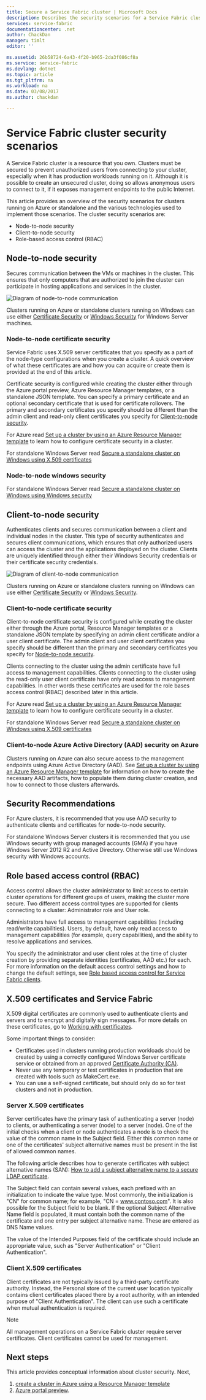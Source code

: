 ```yaml
---
title: Secure a Service Fabric cluster | Microsoft Docs
description: Describes the security scenarios for a Service Fabric cluster and the different technologies used to implement those scenarios.
services: service-fabric
documentationcenter: .net
author: ChackDan
manager: timlt
editor: ''

ms.assetid: 26b58724-6a43-4f20-b965-2da3f086cf8a
ms.service: service-fabric
ms.devlang: dotnet
ms.topic: article
ms.tgt_pltfrm: na
ms.workload: na
ms.date: 03/08/2017
ms.author: chackdan

---
```

# Service Fabric cluster security scenarios
A Service Fabric cluster is a resource that you own. Clusters must be secured to prevent unauthorized users from connecting to your cluster, especially when it has production workloads running on it. Although it is possible to create an unsecured cluster, doing so allows anonymous users to connect to it, if it exposes management endpoints to the public Internet. 

This article provides an overview of the security scenarios for clusters running on Azure or standalone and the various technologies used to implement those scenarios. The cluster security scenarios are:

* Node-to-node security
* Client-to-node security
* Role-based access control (RBAC)

## Node-to-node security
Secures communication between the VMs or machines in the cluster. This ensures that only computers that are authorized to join the cluster can participate in hosting applications and services in the cluster.

![Diagram of node-to-node communication][Node-to-Node]

Clusters running on Azure or standalone clusters running on Windows can use either [Certificate Security](https://msdn.microsoft.com/library/ff649801.aspx) or [Windows Security](https://msdn.microsoft.com/library/ff649396.aspx) for Windows Server machines.

### Node-to-node certificate security
Service Fabric uses X.509 server certificates that you specify as a part of the node-type configurations when you create a cluster. A quick overview of what these certificates are and how you can acquire or create them is provided at the end of this article.

Certificate security is configured while creating the cluster either through the Azure portal preview, Azure Resource Manager templates, or a standalone JSON template. You can specify a primary certificate and an optional secondary certificate that is used for certificate rollovers. The primary and secondary certificates you specify should be different than the admin client and read-only client certificates you specify for [Client-to-node security](#client-to-node-security).

For Azure read [Set up a cluster by using an Azure Resource Manager template](service-fabric-cluster-creation-via-arm.md) to learn how to configure certificate security in a cluster.

For standalone Windows Server read [Secure a standalone cluster on Windows using X.509 certificates ](service-fabric-windows-cluster-x509-security.md)

### Node-to-node windows security
For standalone Windows Server read [Secure a standalone cluster on Windows using Windows security](service-fabric-windows-cluster-windows-security.md)

## Client-to-node security
Authenticates clients and secures communication between a client and individual nodes in the cluster. This type of security authenticates and secures client communications, which ensures that only authorized users can access the cluster and the applications deployed on the cluster. Clients are uniquely identified through either their Windows Security credentials or their certificate security credentials.

![Diagram of client-to-node communication][Client-to-Node]

Clusters running on Azure or standalone clusters running on Windows can use either [Certificate Security](https://msdn.microsoft.com/library/ff649801.aspx) or [Windows Security](https://msdn.microsoft.com/library/ff649396.aspx).

### Client-to-node certificate security
 Client-to-node certificate security is configured while creating the cluster either through the Azure portal, Resource Manager templates or a standalone JSON template by specifying an admin client certificate and/or a user client certificate.  The admin client and user client certificates you specify should be different than the primary and secondary certificates you specify for [Node-to-node security](#node-to-node-security).

Clients connecting to the cluster using the admin certificate have full access to management capabilities.  Clients connecting to the cluster using the read-only user client certificate have only read access to management capabilities. In other words these certificates are used for the role bases access control (RBAC) described later in this article.

For Azure read [Set up a cluster by using an Azure Resource Manager template](service-fabric-cluster-creation-via-arm.md) to learn how to configure certificate security in a cluster.

For standalone Windows Server read [Secure a standalone cluster on Windows using X.509 certificates ](service-fabric-windows-cluster-x509-security.md)

### Client-to-node Azure Active Directory (AAD) security on Azure
Clusters running on Azure can also secure access to the management endpoints using Azure Active Directory (AAD). See [Set up a cluster by using an Azure Resource Manager template](service-fabric-cluster-creation-via-arm.md) for information on how to create the necessary AAD artifacts, how to populate them during cluster creation, and how to connect to those clusters afterwards.

## Security Recommendations
For Azure clusters, it is recommended that you use AAD security to authenticate clients and certificates for node-to-node security.

For standalone Windows Server clusters it is recommended that you use Windows security with group managed accounts (GMA) if you have Windows Server 2012 R2 and Active Directory. Otherwise still use Windows security with Windows accounts.

## Role based access control (RBAC)
Access control allows the cluster administrator to limit access to certain cluster operations for different groups of users, making the cluster more secure. Two different access control types are supported for clients connecting to a cluster: Administrator role and User role.

Administrators have full access to management capabilities (including read/write capabilities). Users, by default, have only read access to management capabilities (for example, query capabilities), and the ability to resolve applications and services.

You specify the administrator and user client roles at the time of cluster creation by providing separate identities (certificates, AAD etc.) for each. For more information on the default access control settings and how to change the default settings, see [Role based access control for Service Fabric clients](service-fabric-cluster-security-roles.md).

## X.509 certificates and Service Fabric
X.509 digital certificates are commonly used to authenticate clients and servers and to encrypt and digitally sign messages. For more details on these certificates, go to [Working with certificates](http://msdn.microsoft.com/library/ms731899.aspx).

Some important things to consider:

* Certificates used in clusters running production workloads should be created by using a correctly configured Windows Server certificate service or obtained from an approved [Certificate Authority (CA)](https://en.wikipedia.org/wiki/Certificate_authority).
* Never use any temporary or test certificates in production that are created with tools such as MakeCert.exe.
* You can use a self-signed certificate, but should only do so for test clusters and not in production.

### Server X.509 certificates
Server certificates have the primary task of authenticating a server (node) to clients, or authenticating a server (node) to a server (node). One of the initial checks when a client or node authenticates a node is to check the value of the common name in the Subject field. Either this common name or one of the certificates' subject alternative names must be present in the list of allowed common names.

The following article describes how to generate certificates with subject alternative names (SAN):
[How to add a subject alternative name to a secure LDAP certificate](http://support.microsoft.com/kb/931351).

The Subject field can contain several values, each prefixed with an initialization to indicate the value type. Most commonly, the initialization is "CN" for common name; for example, "CN = www.contoso.com". It is also possible for the Subject field to be blank. If the optional Subject Alternative Name field is populated, it must contain both the common name of the certificate and one entry per subject alternative name. These are entered as DNS Name values.

The value of the Intended Purposes field of the certificate should include an appropriate value, such as "Server Authentication" or "Client Authentication".

### Client X.509 certificates
Client certificates are not typically issued by a third-party certificate authority. Instead, the Personal store of the current user location typically contains client certificates placed there by a root authority, with an intended purpose of "Client Authentication". The client can use such a certificate when mutual authentication is required.

> [!NOTE]
> All management operations on a Service Fabric cluster require server certificates. Client certificates cannot be used for management.
> 
> 

<!--Every topic should have next steps and links to the next logical set of content to keep the customer engaged-->


## Next steps
This article provides conceptual information about cluster security. Next,


1.  [create a cluster in Azure using a Resource Manager template](service-fabric-cluster-creation-via-arm.md) 
2.  [Azure portal preview](service-fabric-cluster-creation-via-portal.md).

<!--Image references-->
[Node-to-Node]: ./media/service-fabric-cluster-security/node-to-node.png
[Client-to-Node]: ./media/service-fabric-cluster-security/client-to-node.png
